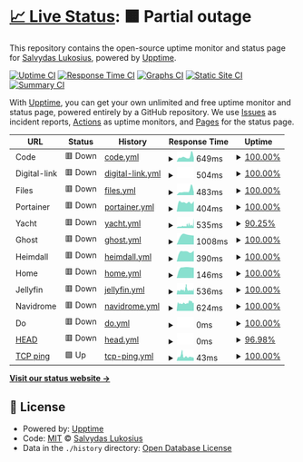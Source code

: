 # [📈 Live Status](https://up.w-ss.io): <!--live status--> **🟧 Partial outage**

This repository contains the open-source uptime monitor and status page for [Salvydas Lukosius](https://sall.w-ss.io), powered by [Upptime](https://github.com/upptime/upptime).

[![Uptime CI](https://github.com/ss-o/upptime/workflows/Uptime%20CI/badge.svg)](https://github.com/upptime/upptime/actions?query=workflow%3A%22Uptime+CI%22)
[![Response Time CI](https://github.com/ss-o/upptime/workflows/Response%20Time%20CI/badge.svg)](https://github.com/upptime/upptime/actions?query=workflow%3A%22Response+Time+CI%22)
[![Graphs CI](https://github.com/ss-o/upptime/workflows/Graphs%20CI/badge.svg)](https://github.com/upptime/upptime/actions?query=workflow%3A%22Graphs+CI%22)
[![Static Site CI](https://github.com/ss-o/upptime/workflows/Static%20Site%20CI/badge.svg)](https://github.com/upptime/upptime/actions?query=workflow%3A%22Static+Site+CI%22)
[![Summary CI](https://github.com/ss-o/upptime/workflows/Summary%20CI/badge.svg)](https://github.com/upptime/upptime/actions?query=workflow%3A%22Summary+CI%22)

With [Upptime](https://upptime.js.org), you can get your own unlimited and free uptime monitor and status page, powered entirely by a GitHub repository. We use [Issues](https://github.com/ss-o/upptime/issues) as incident reports, [Actions](https://github.com/ss-o/upptime/actions) as uptime monitors, and [Pages](https://up.w-ss.io) for the status page.

<!--start: status pages-->
<!-- This summary is generated by Upptime (https://github.com/upptime/upptime) -->
<!-- Do not edit this manually, your changes will be overwritten -->
<!-- prettier-ignore -->
| URL | Status | History | Response Time | Uptime |
| --- | ------ | ------- | ------------- | ------ |
| <img alt="" src="https://favicons.githubusercontent.com/null" height="13"> Code | 🟥 Down | [code.yml](https://github.com/ss-o/upptime/commits/HEAD/history/code.yml) | <details><summary><img alt="Response time graph" src="./graphs/code/response-time-week.png" height="20"> 649ms</summary><br><a href="https://up.w-ss.io/history/code"><img alt="Response time 649" src="https://img.shields.io/endpoint?url=https%3A%2F%2Fraw.githubusercontent.com%2Fss-o%2Fupptime%2FHEAD%2Fapi%2Fcode%2Fresponse-time.json"></a><br><a href="https://up.w-ss.io/history/code"><img alt="24-hour response time 0" src="https://img.shields.io/endpoint?url=https%3A%2F%2Fraw.githubusercontent.com%2Fss-o%2Fupptime%2FHEAD%2Fapi%2Fcode%2Fresponse-time-day.json"></a><br><a href="https://up.w-ss.io/history/code"><img alt="7-day response time 649" src="https://img.shields.io/endpoint?url=https%3A%2F%2Fraw.githubusercontent.com%2Fss-o%2Fupptime%2FHEAD%2Fapi%2Fcode%2Fresponse-time-week.json"></a><br><a href="https://up.w-ss.io/history/code"><img alt="30-day response time 649" src="https://img.shields.io/endpoint?url=https%3A%2F%2Fraw.githubusercontent.com%2Fss-o%2Fupptime%2FHEAD%2Fapi%2Fcode%2Fresponse-time-month.json"></a><br><a href="https://up.w-ss.io/history/code"><img alt="1-year response time 649" src="https://img.shields.io/endpoint?url=https%3A%2F%2Fraw.githubusercontent.com%2Fss-o%2Fupptime%2FHEAD%2Fapi%2Fcode%2Fresponse-time-year.json"></a></details> | <details><summary><a href="https://up.w-ss.io/history/code">100.00%</a></summary><a href="https://up.w-ss.io/history/code"><img alt="All-time uptime 100.00%" src="https://img.shields.io/endpoint?url=https%3A%2F%2Fraw.githubusercontent.com%2Fss-o%2Fupptime%2FHEAD%2Fapi%2Fcode%2Fuptime.json"></a><br><a href="https://up.w-ss.io/history/code"><img alt="24-hour uptime 100.00%" src="https://img.shields.io/endpoint?url=https%3A%2F%2Fraw.githubusercontent.com%2Fss-o%2Fupptime%2FHEAD%2Fapi%2Fcode%2Fuptime-day.json"></a><br><a href="https://up.w-ss.io/history/code"><img alt="7-day uptime 100.00%" src="https://img.shields.io/endpoint?url=https%3A%2F%2Fraw.githubusercontent.com%2Fss-o%2Fupptime%2FHEAD%2Fapi%2Fcode%2Fuptime-week.json"></a><br><a href="https://up.w-ss.io/history/code"><img alt="30-day uptime 100.00%" src="https://img.shields.io/endpoint?url=https%3A%2F%2Fraw.githubusercontent.com%2Fss-o%2Fupptime%2FHEAD%2Fapi%2Fcode%2Fuptime-month.json"></a><br><a href="https://up.w-ss.io/history/code"><img alt="1-year uptime 100.00%" src="https://img.shields.io/endpoint?url=https%3A%2F%2Fraw.githubusercontent.com%2Fss-o%2Fupptime%2FHEAD%2Fapi%2Fcode%2Fuptime-year.json"></a></details>
| <img alt="" src="https://favicons.githubusercontent.com/null" height="13"> Digital-link | 🟥 Down | [digital-link.yml](https://github.com/ss-o/upptime/commits/HEAD/history/digital-link.yml) | <details><summary><img alt="Response time graph" src="./graphs/digital-link/response-time-week.png" height="20"> 504ms</summary><br><a href="https://up.w-ss.io/history/digital-link"><img alt="Response time 504" src="https://img.shields.io/endpoint?url=https%3A%2F%2Fraw.githubusercontent.com%2Fss-o%2Fupptime%2FHEAD%2Fapi%2Fdigital-link%2Fresponse-time.json"></a><br><a href="https://up.w-ss.io/history/digital-link"><img alt="24-hour response time 504" src="https://img.shields.io/endpoint?url=https%3A%2F%2Fraw.githubusercontent.com%2Fss-o%2Fupptime%2FHEAD%2Fapi%2Fdigital-link%2Fresponse-time-day.json"></a><br><a href="https://up.w-ss.io/history/digital-link"><img alt="7-day response time 504" src="https://img.shields.io/endpoint?url=https%3A%2F%2Fraw.githubusercontent.com%2Fss-o%2Fupptime%2FHEAD%2Fapi%2Fdigital-link%2Fresponse-time-week.json"></a><br><a href="https://up.w-ss.io/history/digital-link"><img alt="30-day response time 504" src="https://img.shields.io/endpoint?url=https%3A%2F%2Fraw.githubusercontent.com%2Fss-o%2Fupptime%2FHEAD%2Fapi%2Fdigital-link%2Fresponse-time-month.json"></a><br><a href="https://up.w-ss.io/history/digital-link"><img alt="1-year response time 504" src="https://img.shields.io/endpoint?url=https%3A%2F%2Fraw.githubusercontent.com%2Fss-o%2Fupptime%2FHEAD%2Fapi%2Fdigital-link%2Fresponse-time-year.json"></a></details> | <details><summary><a href="https://up.w-ss.io/history/digital-link">100.00%</a></summary><a href="https://up.w-ss.io/history/digital-link"><img alt="All-time uptime 100.00%" src="https://img.shields.io/endpoint?url=https%3A%2F%2Fraw.githubusercontent.com%2Fss-o%2Fupptime%2FHEAD%2Fapi%2Fdigital-link%2Fuptime.json"></a><br><a href="https://up.w-ss.io/history/digital-link"><img alt="24-hour uptime 100.00%" src="https://img.shields.io/endpoint?url=https%3A%2F%2Fraw.githubusercontent.com%2Fss-o%2Fupptime%2FHEAD%2Fapi%2Fdigital-link%2Fuptime-day.json"></a><br><a href="https://up.w-ss.io/history/digital-link"><img alt="7-day uptime 100.00%" src="https://img.shields.io/endpoint?url=https%3A%2F%2Fraw.githubusercontent.com%2Fss-o%2Fupptime%2FHEAD%2Fapi%2Fdigital-link%2Fuptime-week.json"></a><br><a href="https://up.w-ss.io/history/digital-link"><img alt="30-day uptime 100.00%" src="https://img.shields.io/endpoint?url=https%3A%2F%2Fraw.githubusercontent.com%2Fss-o%2Fupptime%2FHEAD%2Fapi%2Fdigital-link%2Fuptime-month.json"></a><br><a href="https://up.w-ss.io/history/digital-link"><img alt="1-year uptime 100.00%" src="https://img.shields.io/endpoint?url=https%3A%2F%2Fraw.githubusercontent.com%2Fss-o%2Fupptime%2FHEAD%2Fapi%2Fdigital-link%2Fuptime-year.json"></a></details>
| <img alt="" src="https://favicons.githubusercontent.com/null" height="13"> Files | 🟥 Down | [files.yml](https://github.com/ss-o/upptime/commits/HEAD/history/files.yml) | <details><summary><img alt="Response time graph" src="./graphs/files/response-time-week.png" height="20"> 483ms</summary><br><a href="https://up.w-ss.io/history/files"><img alt="Response time 483" src="https://img.shields.io/endpoint?url=https%3A%2F%2Fraw.githubusercontent.com%2Fss-o%2Fupptime%2FHEAD%2Fapi%2Ffiles%2Fresponse-time.json"></a><br><a href="https://up.w-ss.io/history/files"><img alt="24-hour response time 0" src="https://img.shields.io/endpoint?url=https%3A%2F%2Fraw.githubusercontent.com%2Fss-o%2Fupptime%2FHEAD%2Fapi%2Ffiles%2Fresponse-time-day.json"></a><br><a href="https://up.w-ss.io/history/files"><img alt="7-day response time 483" src="https://img.shields.io/endpoint?url=https%3A%2F%2Fraw.githubusercontent.com%2Fss-o%2Fupptime%2FHEAD%2Fapi%2Ffiles%2Fresponse-time-week.json"></a><br><a href="https://up.w-ss.io/history/files"><img alt="30-day response time 483" src="https://img.shields.io/endpoint?url=https%3A%2F%2Fraw.githubusercontent.com%2Fss-o%2Fupptime%2FHEAD%2Fapi%2Ffiles%2Fresponse-time-month.json"></a><br><a href="https://up.w-ss.io/history/files"><img alt="1-year response time 483" src="https://img.shields.io/endpoint?url=https%3A%2F%2Fraw.githubusercontent.com%2Fss-o%2Fupptime%2FHEAD%2Fapi%2Ffiles%2Fresponse-time-year.json"></a></details> | <details><summary><a href="https://up.w-ss.io/history/files">100.00%</a></summary><a href="https://up.w-ss.io/history/files"><img alt="All-time uptime 100.00%" src="https://img.shields.io/endpoint?url=https%3A%2F%2Fraw.githubusercontent.com%2Fss-o%2Fupptime%2FHEAD%2Fapi%2Ffiles%2Fuptime.json"></a><br><a href="https://up.w-ss.io/history/files"><img alt="24-hour uptime 100.00%" src="https://img.shields.io/endpoint?url=https%3A%2F%2Fraw.githubusercontent.com%2Fss-o%2Fupptime%2FHEAD%2Fapi%2Ffiles%2Fuptime-day.json"></a><br><a href="https://up.w-ss.io/history/files"><img alt="7-day uptime 100.00%" src="https://img.shields.io/endpoint?url=https%3A%2F%2Fraw.githubusercontent.com%2Fss-o%2Fupptime%2FHEAD%2Fapi%2Ffiles%2Fuptime-week.json"></a><br><a href="https://up.w-ss.io/history/files"><img alt="30-day uptime 100.00%" src="https://img.shields.io/endpoint?url=https%3A%2F%2Fraw.githubusercontent.com%2Fss-o%2Fupptime%2FHEAD%2Fapi%2Ffiles%2Fuptime-month.json"></a><br><a href="https://up.w-ss.io/history/files"><img alt="1-year uptime 100.00%" src="https://img.shields.io/endpoint?url=https%3A%2F%2Fraw.githubusercontent.com%2Fss-o%2Fupptime%2FHEAD%2Fapi%2Ffiles%2Fuptime-year.json"></a></details>
| <img alt="" src="https://favicons.githubusercontent.com/null" height="13"> Portainer | 🟥 Down | [portainer.yml](https://github.com/ss-o/upptime/commits/HEAD/history/portainer.yml) | <details><summary><img alt="Response time graph" src="./graphs/portainer/response-time-week.png" height="20"> 404ms</summary><br><a href="https://up.w-ss.io/history/portainer"><img alt="Response time 404" src="https://img.shields.io/endpoint?url=https%3A%2F%2Fraw.githubusercontent.com%2Fss-o%2Fupptime%2FHEAD%2Fapi%2Fportainer%2Fresponse-time.json"></a><br><a href="https://up.w-ss.io/history/portainer"><img alt="24-hour response time 0" src="https://img.shields.io/endpoint?url=https%3A%2F%2Fraw.githubusercontent.com%2Fss-o%2Fupptime%2FHEAD%2Fapi%2Fportainer%2Fresponse-time-day.json"></a><br><a href="https://up.w-ss.io/history/portainer"><img alt="7-day response time 404" src="https://img.shields.io/endpoint?url=https%3A%2F%2Fraw.githubusercontent.com%2Fss-o%2Fupptime%2FHEAD%2Fapi%2Fportainer%2Fresponse-time-week.json"></a><br><a href="https://up.w-ss.io/history/portainer"><img alt="30-day response time 404" src="https://img.shields.io/endpoint?url=https%3A%2F%2Fraw.githubusercontent.com%2Fss-o%2Fupptime%2FHEAD%2Fapi%2Fportainer%2Fresponse-time-month.json"></a><br><a href="https://up.w-ss.io/history/portainer"><img alt="1-year response time 404" src="https://img.shields.io/endpoint?url=https%3A%2F%2Fraw.githubusercontent.com%2Fss-o%2Fupptime%2FHEAD%2Fapi%2Fportainer%2Fresponse-time-year.json"></a></details> | <details><summary><a href="https://up.w-ss.io/history/portainer">100.00%</a></summary><a href="https://up.w-ss.io/history/portainer"><img alt="All-time uptime 100.00%" src="https://img.shields.io/endpoint?url=https%3A%2F%2Fraw.githubusercontent.com%2Fss-o%2Fupptime%2FHEAD%2Fapi%2Fportainer%2Fuptime.json"></a><br><a href="https://up.w-ss.io/history/portainer"><img alt="24-hour uptime 100.00%" src="https://img.shields.io/endpoint?url=https%3A%2F%2Fraw.githubusercontent.com%2Fss-o%2Fupptime%2FHEAD%2Fapi%2Fportainer%2Fuptime-day.json"></a><br><a href="https://up.w-ss.io/history/portainer"><img alt="7-day uptime 100.00%" src="https://img.shields.io/endpoint?url=https%3A%2F%2Fraw.githubusercontent.com%2Fss-o%2Fupptime%2FHEAD%2Fapi%2Fportainer%2Fuptime-week.json"></a><br><a href="https://up.w-ss.io/history/portainer"><img alt="30-day uptime 100.00%" src="https://img.shields.io/endpoint?url=https%3A%2F%2Fraw.githubusercontent.com%2Fss-o%2Fupptime%2FHEAD%2Fapi%2Fportainer%2Fuptime-month.json"></a><br><a href="https://up.w-ss.io/history/portainer"><img alt="1-year uptime 100.00%" src="https://img.shields.io/endpoint?url=https%3A%2F%2Fraw.githubusercontent.com%2Fss-o%2Fupptime%2FHEAD%2Fapi%2Fportainer%2Fuptime-year.json"></a></details>
| <img alt="" src="https://favicons.githubusercontent.com/null" height="13"> Yacht | 🟥 Down | [yacht.yml](https://github.com/ss-o/upptime/commits/HEAD/history/yacht.yml) | <details><summary><img alt="Response time graph" src="./graphs/yacht/response-time-week.png" height="20"> 535ms</summary><br><a href="https://up.w-ss.io/history/yacht"><img alt="Response time 535" src="https://img.shields.io/endpoint?url=https%3A%2F%2Fraw.githubusercontent.com%2Fss-o%2Fupptime%2FHEAD%2Fapi%2Fyacht%2Fresponse-time.json"></a><br><a href="https://up.w-ss.io/history/yacht"><img alt="24-hour response time 0" src="https://img.shields.io/endpoint?url=https%3A%2F%2Fraw.githubusercontent.com%2Fss-o%2Fupptime%2FHEAD%2Fapi%2Fyacht%2Fresponse-time-day.json"></a><br><a href="https://up.w-ss.io/history/yacht"><img alt="7-day response time 535" src="https://img.shields.io/endpoint?url=https%3A%2F%2Fraw.githubusercontent.com%2Fss-o%2Fupptime%2FHEAD%2Fapi%2Fyacht%2Fresponse-time-week.json"></a><br><a href="https://up.w-ss.io/history/yacht"><img alt="30-day response time 535" src="https://img.shields.io/endpoint?url=https%3A%2F%2Fraw.githubusercontent.com%2Fss-o%2Fupptime%2FHEAD%2Fapi%2Fyacht%2Fresponse-time-month.json"></a><br><a href="https://up.w-ss.io/history/yacht"><img alt="1-year response time 535" src="https://img.shields.io/endpoint?url=https%3A%2F%2Fraw.githubusercontent.com%2Fss-o%2Fupptime%2FHEAD%2Fapi%2Fyacht%2Fresponse-time-year.json"></a></details> | <details><summary><a href="https://up.w-ss.io/history/yacht">90.25%</a></summary><a href="https://up.w-ss.io/history/yacht"><img alt="All-time uptime 90.25%" src="https://img.shields.io/endpoint?url=https%3A%2F%2Fraw.githubusercontent.com%2Fss-o%2Fupptime%2FHEAD%2Fapi%2Fyacht%2Fuptime.json"></a><br><a href="https://up.w-ss.io/history/yacht"><img alt="24-hour uptime 100.00%" src="https://img.shields.io/endpoint?url=https%3A%2F%2Fraw.githubusercontent.com%2Fss-o%2Fupptime%2FHEAD%2Fapi%2Fyacht%2Fuptime-day.json"></a><br><a href="https://up.w-ss.io/history/yacht"><img alt="7-day uptime 90.25%" src="https://img.shields.io/endpoint?url=https%3A%2F%2Fraw.githubusercontent.com%2Fss-o%2Fupptime%2FHEAD%2Fapi%2Fyacht%2Fuptime-week.json"></a><br><a href="https://up.w-ss.io/history/yacht"><img alt="30-day uptime 90.25%" src="https://img.shields.io/endpoint?url=https%3A%2F%2Fraw.githubusercontent.com%2Fss-o%2Fupptime%2FHEAD%2Fapi%2Fyacht%2Fuptime-month.json"></a><br><a href="https://up.w-ss.io/history/yacht"><img alt="1-year uptime 90.25%" src="https://img.shields.io/endpoint?url=https%3A%2F%2Fraw.githubusercontent.com%2Fss-o%2Fupptime%2FHEAD%2Fapi%2Fyacht%2Fuptime-year.json"></a></details>
| <img alt="" src="https://favicons.githubusercontent.com/null" height="13"> Ghost | 🟥 Down | [ghost.yml](https://github.com/ss-o/upptime/commits/HEAD/history/ghost.yml) | <details><summary><img alt="Response time graph" src="./graphs/ghost/response-time-week.png" height="20"> 1008ms</summary><br><a href="https://up.w-ss.io/history/ghost"><img alt="Response time 1008" src="https://img.shields.io/endpoint?url=https%3A%2F%2Fraw.githubusercontent.com%2Fss-o%2Fupptime%2FHEAD%2Fapi%2Fghost%2Fresponse-time.json"></a><br><a href="https://up.w-ss.io/history/ghost"><img alt="24-hour response time 0" src="https://img.shields.io/endpoint?url=https%3A%2F%2Fraw.githubusercontent.com%2Fss-o%2Fupptime%2FHEAD%2Fapi%2Fghost%2Fresponse-time-day.json"></a><br><a href="https://up.w-ss.io/history/ghost"><img alt="7-day response time 1008" src="https://img.shields.io/endpoint?url=https%3A%2F%2Fraw.githubusercontent.com%2Fss-o%2Fupptime%2FHEAD%2Fapi%2Fghost%2Fresponse-time-week.json"></a><br><a href="https://up.w-ss.io/history/ghost"><img alt="30-day response time 1008" src="https://img.shields.io/endpoint?url=https%3A%2F%2Fraw.githubusercontent.com%2Fss-o%2Fupptime%2FHEAD%2Fapi%2Fghost%2Fresponse-time-month.json"></a><br><a href="https://up.w-ss.io/history/ghost"><img alt="1-year response time 1008" src="https://img.shields.io/endpoint?url=https%3A%2F%2Fraw.githubusercontent.com%2Fss-o%2Fupptime%2FHEAD%2Fapi%2Fghost%2Fresponse-time-year.json"></a></details> | <details><summary><a href="https://up.w-ss.io/history/ghost">100.00%</a></summary><a href="https://up.w-ss.io/history/ghost"><img alt="All-time uptime 100.00%" src="https://img.shields.io/endpoint?url=https%3A%2F%2Fraw.githubusercontent.com%2Fss-o%2Fupptime%2FHEAD%2Fapi%2Fghost%2Fuptime.json"></a><br><a href="https://up.w-ss.io/history/ghost"><img alt="24-hour uptime 100.00%" src="https://img.shields.io/endpoint?url=https%3A%2F%2Fraw.githubusercontent.com%2Fss-o%2Fupptime%2FHEAD%2Fapi%2Fghost%2Fuptime-day.json"></a><br><a href="https://up.w-ss.io/history/ghost"><img alt="7-day uptime 100.00%" src="https://img.shields.io/endpoint?url=https%3A%2F%2Fraw.githubusercontent.com%2Fss-o%2Fupptime%2FHEAD%2Fapi%2Fghost%2Fuptime-week.json"></a><br><a href="https://up.w-ss.io/history/ghost"><img alt="30-day uptime 100.00%" src="https://img.shields.io/endpoint?url=https%3A%2F%2Fraw.githubusercontent.com%2Fss-o%2Fupptime%2FHEAD%2Fapi%2Fghost%2Fuptime-month.json"></a><br><a href="https://up.w-ss.io/history/ghost"><img alt="1-year uptime 100.00%" src="https://img.shields.io/endpoint?url=https%3A%2F%2Fraw.githubusercontent.com%2Fss-o%2Fupptime%2FHEAD%2Fapi%2Fghost%2Fuptime-year.json"></a></details>
| <img alt="" src="https://favicons.githubusercontent.com/null" height="13"> Heimdall | 🟥 Down | [heimdall.yml](https://github.com/ss-o/upptime/commits/HEAD/history/heimdall.yml) | <details><summary><img alt="Response time graph" src="./graphs/heimdall/response-time-week.png" height="20"> 390ms</summary><br><a href="https://up.w-ss.io/history/heimdall"><img alt="Response time 390" src="https://img.shields.io/endpoint?url=https%3A%2F%2Fraw.githubusercontent.com%2Fss-o%2Fupptime%2FHEAD%2Fapi%2Fheimdall%2Fresponse-time.json"></a><br><a href="https://up.w-ss.io/history/heimdall"><img alt="24-hour response time 0" src="https://img.shields.io/endpoint?url=https%3A%2F%2Fraw.githubusercontent.com%2Fss-o%2Fupptime%2FHEAD%2Fapi%2Fheimdall%2Fresponse-time-day.json"></a><br><a href="https://up.w-ss.io/history/heimdall"><img alt="7-day response time 390" src="https://img.shields.io/endpoint?url=https%3A%2F%2Fraw.githubusercontent.com%2Fss-o%2Fupptime%2FHEAD%2Fapi%2Fheimdall%2Fresponse-time-week.json"></a><br><a href="https://up.w-ss.io/history/heimdall"><img alt="30-day response time 390" src="https://img.shields.io/endpoint?url=https%3A%2F%2Fraw.githubusercontent.com%2Fss-o%2Fupptime%2FHEAD%2Fapi%2Fheimdall%2Fresponse-time-month.json"></a><br><a href="https://up.w-ss.io/history/heimdall"><img alt="1-year response time 390" src="https://img.shields.io/endpoint?url=https%3A%2F%2Fraw.githubusercontent.com%2Fss-o%2Fupptime%2FHEAD%2Fapi%2Fheimdall%2Fresponse-time-year.json"></a></details> | <details><summary><a href="https://up.w-ss.io/history/heimdall">100.00%</a></summary><a href="https://up.w-ss.io/history/heimdall"><img alt="All-time uptime 100.00%" src="https://img.shields.io/endpoint?url=https%3A%2F%2Fraw.githubusercontent.com%2Fss-o%2Fupptime%2FHEAD%2Fapi%2Fheimdall%2Fuptime.json"></a><br><a href="https://up.w-ss.io/history/heimdall"><img alt="24-hour uptime 100.00%" src="https://img.shields.io/endpoint?url=https%3A%2F%2Fraw.githubusercontent.com%2Fss-o%2Fupptime%2FHEAD%2Fapi%2Fheimdall%2Fuptime-day.json"></a><br><a href="https://up.w-ss.io/history/heimdall"><img alt="7-day uptime 100.00%" src="https://img.shields.io/endpoint?url=https%3A%2F%2Fraw.githubusercontent.com%2Fss-o%2Fupptime%2FHEAD%2Fapi%2Fheimdall%2Fuptime-week.json"></a><br><a href="https://up.w-ss.io/history/heimdall"><img alt="30-day uptime 100.00%" src="https://img.shields.io/endpoint?url=https%3A%2F%2Fraw.githubusercontent.com%2Fss-o%2Fupptime%2FHEAD%2Fapi%2Fheimdall%2Fuptime-month.json"></a><br><a href="https://up.w-ss.io/history/heimdall"><img alt="1-year uptime 100.00%" src="https://img.shields.io/endpoint?url=https%3A%2F%2Fraw.githubusercontent.com%2Fss-o%2Fupptime%2FHEAD%2Fapi%2Fheimdall%2Fuptime-year.json"></a></details>
| <img alt="" src="https://favicons.githubusercontent.com/null" height="13"> Home | 🟥 Down | [home.yml](https://github.com/ss-o/upptime/commits/HEAD/history/home.yml) | <details><summary><img alt="Response time graph" src="./graphs/home/response-time-week.png" height="20"> 146ms</summary><br><a href="https://up.w-ss.io/history/home"><img alt="Response time 146" src="https://img.shields.io/endpoint?url=https%3A%2F%2Fraw.githubusercontent.com%2Fss-o%2Fupptime%2FHEAD%2Fapi%2Fhome%2Fresponse-time.json"></a><br><a href="https://up.w-ss.io/history/home"><img alt="24-hour response time 0" src="https://img.shields.io/endpoint?url=https%3A%2F%2Fraw.githubusercontent.com%2Fss-o%2Fupptime%2FHEAD%2Fapi%2Fhome%2Fresponse-time-day.json"></a><br><a href="https://up.w-ss.io/history/home"><img alt="7-day response time 146" src="https://img.shields.io/endpoint?url=https%3A%2F%2Fraw.githubusercontent.com%2Fss-o%2Fupptime%2FHEAD%2Fapi%2Fhome%2Fresponse-time-week.json"></a><br><a href="https://up.w-ss.io/history/home"><img alt="30-day response time 146" src="https://img.shields.io/endpoint?url=https%3A%2F%2Fraw.githubusercontent.com%2Fss-o%2Fupptime%2FHEAD%2Fapi%2Fhome%2Fresponse-time-month.json"></a><br><a href="https://up.w-ss.io/history/home"><img alt="1-year response time 146" src="https://img.shields.io/endpoint?url=https%3A%2F%2Fraw.githubusercontent.com%2Fss-o%2Fupptime%2FHEAD%2Fapi%2Fhome%2Fresponse-time-year.json"></a></details> | <details><summary><a href="https://up.w-ss.io/history/home">100.00%</a></summary><a href="https://up.w-ss.io/history/home"><img alt="All-time uptime 100.00%" src="https://img.shields.io/endpoint?url=https%3A%2F%2Fraw.githubusercontent.com%2Fss-o%2Fupptime%2FHEAD%2Fapi%2Fhome%2Fuptime.json"></a><br><a href="https://up.w-ss.io/history/home"><img alt="24-hour uptime 100.00%" src="https://img.shields.io/endpoint?url=https%3A%2F%2Fraw.githubusercontent.com%2Fss-o%2Fupptime%2FHEAD%2Fapi%2Fhome%2Fuptime-day.json"></a><br><a href="https://up.w-ss.io/history/home"><img alt="7-day uptime 100.00%" src="https://img.shields.io/endpoint?url=https%3A%2F%2Fraw.githubusercontent.com%2Fss-o%2Fupptime%2FHEAD%2Fapi%2Fhome%2Fuptime-week.json"></a><br><a href="https://up.w-ss.io/history/home"><img alt="30-day uptime 100.00%" src="https://img.shields.io/endpoint?url=https%3A%2F%2Fraw.githubusercontent.com%2Fss-o%2Fupptime%2FHEAD%2Fapi%2Fhome%2Fuptime-month.json"></a><br><a href="https://up.w-ss.io/history/home"><img alt="1-year uptime 100.00%" src="https://img.shields.io/endpoint?url=https%3A%2F%2Fraw.githubusercontent.com%2Fss-o%2Fupptime%2FHEAD%2Fapi%2Fhome%2Fuptime-year.json"></a></details>
| <img alt="" src="https://favicons.githubusercontent.com/null" height="13"> Jellyfin | 🟥 Down | [jellyfin.yml](https://github.com/ss-o/upptime/commits/HEAD/history/jellyfin.yml) | <details><summary><img alt="Response time graph" src="./graphs/jellyfin/response-time-week.png" height="20"> 536ms</summary><br><a href="https://up.w-ss.io/history/jellyfin"><img alt="Response time 536" src="https://img.shields.io/endpoint?url=https%3A%2F%2Fraw.githubusercontent.com%2Fss-o%2Fupptime%2FHEAD%2Fapi%2Fjellyfin%2Fresponse-time.json"></a><br><a href="https://up.w-ss.io/history/jellyfin"><img alt="24-hour response time 0" src="https://img.shields.io/endpoint?url=https%3A%2F%2Fraw.githubusercontent.com%2Fss-o%2Fupptime%2FHEAD%2Fapi%2Fjellyfin%2Fresponse-time-day.json"></a><br><a href="https://up.w-ss.io/history/jellyfin"><img alt="7-day response time 536" src="https://img.shields.io/endpoint?url=https%3A%2F%2Fraw.githubusercontent.com%2Fss-o%2Fupptime%2FHEAD%2Fapi%2Fjellyfin%2Fresponse-time-week.json"></a><br><a href="https://up.w-ss.io/history/jellyfin"><img alt="30-day response time 536" src="https://img.shields.io/endpoint?url=https%3A%2F%2Fraw.githubusercontent.com%2Fss-o%2Fupptime%2FHEAD%2Fapi%2Fjellyfin%2Fresponse-time-month.json"></a><br><a href="https://up.w-ss.io/history/jellyfin"><img alt="1-year response time 536" src="https://img.shields.io/endpoint?url=https%3A%2F%2Fraw.githubusercontent.com%2Fss-o%2Fupptime%2FHEAD%2Fapi%2Fjellyfin%2Fresponse-time-year.json"></a></details> | <details><summary><a href="https://up.w-ss.io/history/jellyfin">100.00%</a></summary><a href="https://up.w-ss.io/history/jellyfin"><img alt="All-time uptime 100.00%" src="https://img.shields.io/endpoint?url=https%3A%2F%2Fraw.githubusercontent.com%2Fss-o%2Fupptime%2FHEAD%2Fapi%2Fjellyfin%2Fuptime.json"></a><br><a href="https://up.w-ss.io/history/jellyfin"><img alt="24-hour uptime 100.00%" src="https://img.shields.io/endpoint?url=https%3A%2F%2Fraw.githubusercontent.com%2Fss-o%2Fupptime%2FHEAD%2Fapi%2Fjellyfin%2Fuptime-day.json"></a><br><a href="https://up.w-ss.io/history/jellyfin"><img alt="7-day uptime 100.00%" src="https://img.shields.io/endpoint?url=https%3A%2F%2Fraw.githubusercontent.com%2Fss-o%2Fupptime%2FHEAD%2Fapi%2Fjellyfin%2Fuptime-week.json"></a><br><a href="https://up.w-ss.io/history/jellyfin"><img alt="30-day uptime 100.00%" src="https://img.shields.io/endpoint?url=https%3A%2F%2Fraw.githubusercontent.com%2Fss-o%2Fupptime%2FHEAD%2Fapi%2Fjellyfin%2Fuptime-month.json"></a><br><a href="https://up.w-ss.io/history/jellyfin"><img alt="1-year uptime 100.00%" src="https://img.shields.io/endpoint?url=https%3A%2F%2Fraw.githubusercontent.com%2Fss-o%2Fupptime%2FHEAD%2Fapi%2Fjellyfin%2Fuptime-year.json"></a></details>
| <img alt="" src="https://favicons.githubusercontent.com/null" height="13"> Navidrome | 🟥 Down | [navidrome.yml](https://github.com/ss-o/upptime/commits/HEAD/history/navidrome.yml) | <details><summary><img alt="Response time graph" src="./graphs/navidrome/response-time-week.png" height="20"> 624ms</summary><br><a href="https://up.w-ss.io/history/navidrome"><img alt="Response time 624" src="https://img.shields.io/endpoint?url=https%3A%2F%2Fraw.githubusercontent.com%2Fss-o%2Fupptime%2FHEAD%2Fapi%2Fnavidrome%2Fresponse-time.json"></a><br><a href="https://up.w-ss.io/history/navidrome"><img alt="24-hour response time 0" src="https://img.shields.io/endpoint?url=https%3A%2F%2Fraw.githubusercontent.com%2Fss-o%2Fupptime%2FHEAD%2Fapi%2Fnavidrome%2Fresponse-time-day.json"></a><br><a href="https://up.w-ss.io/history/navidrome"><img alt="7-day response time 624" src="https://img.shields.io/endpoint?url=https%3A%2F%2Fraw.githubusercontent.com%2Fss-o%2Fupptime%2FHEAD%2Fapi%2Fnavidrome%2Fresponse-time-week.json"></a><br><a href="https://up.w-ss.io/history/navidrome"><img alt="30-day response time 624" src="https://img.shields.io/endpoint?url=https%3A%2F%2Fraw.githubusercontent.com%2Fss-o%2Fupptime%2FHEAD%2Fapi%2Fnavidrome%2Fresponse-time-month.json"></a><br><a href="https://up.w-ss.io/history/navidrome"><img alt="1-year response time 624" src="https://img.shields.io/endpoint?url=https%3A%2F%2Fraw.githubusercontent.com%2Fss-o%2Fupptime%2FHEAD%2Fapi%2Fnavidrome%2Fresponse-time-year.json"></a></details> | <details><summary><a href="https://up.w-ss.io/history/navidrome">100.00%</a></summary><a href="https://up.w-ss.io/history/navidrome"><img alt="All-time uptime 100.00%" src="https://img.shields.io/endpoint?url=https%3A%2F%2Fraw.githubusercontent.com%2Fss-o%2Fupptime%2FHEAD%2Fapi%2Fnavidrome%2Fuptime.json"></a><br><a href="https://up.w-ss.io/history/navidrome"><img alt="24-hour uptime 100.00%" src="https://img.shields.io/endpoint?url=https%3A%2F%2Fraw.githubusercontent.com%2Fss-o%2Fupptime%2FHEAD%2Fapi%2Fnavidrome%2Fuptime-day.json"></a><br><a href="https://up.w-ss.io/history/navidrome"><img alt="7-day uptime 100.00%" src="https://img.shields.io/endpoint?url=https%3A%2F%2Fraw.githubusercontent.com%2Fss-o%2Fupptime%2FHEAD%2Fapi%2Fnavidrome%2Fuptime-week.json"></a><br><a href="https://up.w-ss.io/history/navidrome"><img alt="30-day uptime 100.00%" src="https://img.shields.io/endpoint?url=https%3A%2F%2Fraw.githubusercontent.com%2Fss-o%2Fupptime%2FHEAD%2Fapi%2Fnavidrome%2Fuptime-month.json"></a><br><a href="https://up.w-ss.io/history/navidrome"><img alt="1-year uptime 100.00%" src="https://img.shields.io/endpoint?url=https%3A%2F%2Fraw.githubusercontent.com%2Fss-o%2Fupptime%2FHEAD%2Fapi%2Fnavidrome%2Fuptime-year.json"></a></details>
| <img alt="" src="https://favicons.githubusercontent.com/null" height="13"> Do | 🟥 Down | [do.yml](https://github.com/ss-o/upptime/commits/HEAD/history/do.yml) | <details><summary><img alt="Response time graph" src="./graphs/do/response-time-week.png" height="20"> 0ms</summary><br><a href="https://up.w-ss.io/history/do"><img alt="Response time 0" src="https://img.shields.io/endpoint?url=https%3A%2F%2Fraw.githubusercontent.com%2Fss-o%2Fupptime%2FHEAD%2Fapi%2Fdo%2Fresponse-time.json"></a><br><a href="https://up.w-ss.io/history/do"><img alt="24-hour response time 0" src="https://img.shields.io/endpoint?url=https%3A%2F%2Fraw.githubusercontent.com%2Fss-o%2Fupptime%2FHEAD%2Fapi%2Fdo%2Fresponse-time-day.json"></a><br><a href="https://up.w-ss.io/history/do"><img alt="7-day response time 0" src="https://img.shields.io/endpoint?url=https%3A%2F%2Fraw.githubusercontent.com%2Fss-o%2Fupptime%2FHEAD%2Fapi%2Fdo%2Fresponse-time-week.json"></a><br><a href="https://up.w-ss.io/history/do"><img alt="30-day response time 0" src="https://img.shields.io/endpoint?url=https%3A%2F%2Fraw.githubusercontent.com%2Fss-o%2Fupptime%2FHEAD%2Fapi%2Fdo%2Fresponse-time-month.json"></a><br><a href="https://up.w-ss.io/history/do"><img alt="1-year response time 0" src="https://img.shields.io/endpoint?url=https%3A%2F%2Fraw.githubusercontent.com%2Fss-o%2Fupptime%2FHEAD%2Fapi%2Fdo%2Fresponse-time-year.json"></a></details> | <details><summary><a href="https://up.w-ss.io/history/do">100.00%</a></summary><a href="https://up.w-ss.io/history/do"><img alt="All-time uptime 100.00%" src="https://img.shields.io/endpoint?url=https%3A%2F%2Fraw.githubusercontent.com%2Fss-o%2Fupptime%2FHEAD%2Fapi%2Fdo%2Fuptime.json"></a><br><a href="https://up.w-ss.io/history/do"><img alt="24-hour uptime 100.00%" src="https://img.shields.io/endpoint?url=https%3A%2F%2Fraw.githubusercontent.com%2Fss-o%2Fupptime%2FHEAD%2Fapi%2Fdo%2Fuptime-day.json"></a><br><a href="https://up.w-ss.io/history/do"><img alt="7-day uptime 100.00%" src="https://img.shields.io/endpoint?url=https%3A%2F%2Fraw.githubusercontent.com%2Fss-o%2Fupptime%2FHEAD%2Fapi%2Fdo%2Fuptime-week.json"></a><br><a href="https://up.w-ss.io/history/do"><img alt="30-day uptime 100.00%" src="https://img.shields.io/endpoint?url=https%3A%2F%2Fraw.githubusercontent.com%2Fss-o%2Fupptime%2FHEAD%2Fapi%2Fdo%2Fuptime-month.json"></a><br><a href="https://up.w-ss.io/history/do"><img alt="1-year uptime 100.00%" src="https://img.shields.io/endpoint?url=https%3A%2F%2Fraw.githubusercontent.com%2Fss-o%2Fupptime%2FHEAD%2Fapi%2Fdo%2Fuptime-year.json"></a></details>
| <img alt="" src="https://favicons.githubusercontent.com/get-digital.link" height="13"> [HEAD](https://get-digital.link) | 🟥 Down | [head.yml](https://github.com/ss-o/upptime/commits/HEAD/history/head.yml) | <details><summary><img alt="Response time graph" src="./graphs/head/response-time-week.png" height="20"> 0ms</summary><br><a href="https://up.w-ss.io/history/head"><img alt="Response time 0" src="https://img.shields.io/endpoint?url=https%3A%2F%2Fraw.githubusercontent.com%2Fss-o%2Fupptime%2FHEAD%2Fapi%2Fhead%2Fresponse-time.json"></a><br><a href="https://up.w-ss.io/history/head"><img alt="24-hour response time 0" src="https://img.shields.io/endpoint?url=https%3A%2F%2Fraw.githubusercontent.com%2Fss-o%2Fupptime%2FHEAD%2Fapi%2Fhead%2Fresponse-time-day.json"></a><br><a href="https://up.w-ss.io/history/head"><img alt="7-day response time 0" src="https://img.shields.io/endpoint?url=https%3A%2F%2Fraw.githubusercontent.com%2Fss-o%2Fupptime%2FHEAD%2Fapi%2Fhead%2Fresponse-time-week.json"></a><br><a href="https://up.w-ss.io/history/head"><img alt="30-day response time 0" src="https://img.shields.io/endpoint?url=https%3A%2F%2Fraw.githubusercontent.com%2Fss-o%2Fupptime%2FHEAD%2Fapi%2Fhead%2Fresponse-time-month.json"></a><br><a href="https://up.w-ss.io/history/head"><img alt="1-year response time 0" src="https://img.shields.io/endpoint?url=https%3A%2F%2Fraw.githubusercontent.com%2Fss-o%2Fupptime%2FHEAD%2Fapi%2Fhead%2Fresponse-time-year.json"></a></details> | <details><summary><a href="https://up.w-ss.io/history/head">96.98%</a></summary><a href="https://up.w-ss.io/history/head"><img alt="All-time uptime 96.98%" src="https://img.shields.io/endpoint?url=https%3A%2F%2Fraw.githubusercontent.com%2Fss-o%2Fupptime%2FHEAD%2Fapi%2Fhead%2Fuptime.json"></a><br><a href="https://up.w-ss.io/history/head"><img alt="24-hour uptime 100.00%" src="https://img.shields.io/endpoint?url=https%3A%2F%2Fraw.githubusercontent.com%2Fss-o%2Fupptime%2FHEAD%2Fapi%2Fhead%2Fuptime-day.json"></a><br><a href="https://up.w-ss.io/history/head"><img alt="7-day uptime 96.98%" src="https://img.shields.io/endpoint?url=https%3A%2F%2Fraw.githubusercontent.com%2Fss-o%2Fupptime%2FHEAD%2Fapi%2Fhead%2Fuptime-week.json"></a><br><a href="https://up.w-ss.io/history/head"><img alt="30-day uptime 96.98%" src="https://img.shields.io/endpoint?url=https%3A%2F%2Fraw.githubusercontent.com%2Fss-o%2Fupptime%2FHEAD%2Fapi%2Fhead%2Fuptime-month.json"></a><br><a href="https://up.w-ss.io/history/head"><img alt="1-year uptime 96.98%" src="https://img.shields.io/endpoint?url=https%3A%2F%2Fraw.githubusercontent.com%2Fss-o%2Fupptime%2FHEAD%2Fapi%2Fhead%2Fuptime-year.json"></a></details>
| <img alt="" src="https://favicons.githubusercontent.com/null" height="13"> [TCP ping](1.1.1.1) | 🟩 Up | [tcp-ping.yml](https://github.com/ss-o/upptime/commits/HEAD/history/tcp-ping.yml) | <details><summary><img alt="Response time graph" src="./graphs/tcp-ping/response-time-week.png" height="20"> 43ms</summary><br><a href="https://up.w-ss.io/history/tcp-ping"><img alt="Response time 43" src="https://img.shields.io/endpoint?url=https%3A%2F%2Fraw.githubusercontent.com%2Fss-o%2Fupptime%2FHEAD%2Fapi%2Ftcp-ping%2Fresponse-time.json"></a><br><a href="https://up.w-ss.io/history/tcp-ping"><img alt="24-hour response time 35" src="https://img.shields.io/endpoint?url=https%3A%2F%2Fraw.githubusercontent.com%2Fss-o%2Fupptime%2FHEAD%2Fapi%2Ftcp-ping%2Fresponse-time-day.json"></a><br><a href="https://up.w-ss.io/history/tcp-ping"><img alt="7-day response time 43" src="https://img.shields.io/endpoint?url=https%3A%2F%2Fraw.githubusercontent.com%2Fss-o%2Fupptime%2FHEAD%2Fapi%2Ftcp-ping%2Fresponse-time-week.json"></a><br><a href="https://up.w-ss.io/history/tcp-ping"><img alt="30-day response time 43" src="https://img.shields.io/endpoint?url=https%3A%2F%2Fraw.githubusercontent.com%2Fss-o%2Fupptime%2FHEAD%2Fapi%2Ftcp-ping%2Fresponse-time-month.json"></a><br><a href="https://up.w-ss.io/history/tcp-ping"><img alt="1-year response time 43" src="https://img.shields.io/endpoint?url=https%3A%2F%2Fraw.githubusercontent.com%2Fss-o%2Fupptime%2FHEAD%2Fapi%2Ftcp-ping%2Fresponse-time-year.json"></a></details> | <details><summary><a href="https://up.w-ss.io/history/tcp-ping">100.00%</a></summary><a href="https://up.w-ss.io/history/tcp-ping"><img alt="All-time uptime 100.00%" src="https://img.shields.io/endpoint?url=https%3A%2F%2Fraw.githubusercontent.com%2Fss-o%2Fupptime%2FHEAD%2Fapi%2Ftcp-ping%2Fuptime.json"></a><br><a href="https://up.w-ss.io/history/tcp-ping"><img alt="24-hour uptime 100.00%" src="https://img.shields.io/endpoint?url=https%3A%2F%2Fraw.githubusercontent.com%2Fss-o%2Fupptime%2FHEAD%2Fapi%2Ftcp-ping%2Fuptime-day.json"></a><br><a href="https://up.w-ss.io/history/tcp-ping"><img alt="7-day uptime 100.00%" src="https://img.shields.io/endpoint?url=https%3A%2F%2Fraw.githubusercontent.com%2Fss-o%2Fupptime%2FHEAD%2Fapi%2Ftcp-ping%2Fuptime-week.json"></a><br><a href="https://up.w-ss.io/history/tcp-ping"><img alt="30-day uptime 100.00%" src="https://img.shields.io/endpoint?url=https%3A%2F%2Fraw.githubusercontent.com%2Fss-o%2Fupptime%2FHEAD%2Fapi%2Ftcp-ping%2Fuptime-month.json"></a><br><a href="https://up.w-ss.io/history/tcp-ping"><img alt="1-year uptime 100.00%" src="https://img.shields.io/endpoint?url=https%3A%2F%2Fraw.githubusercontent.com%2Fss-o%2Fupptime%2FHEAD%2Fapi%2Ftcp-ping%2Fuptime-year.json"></a></details>

<!--end: status pages-->

[**Visit our status website →**](https://up.w-ss.io)

## 📄 License

- Powered by: [Upptime](https://github.com/upptime/upptime)
- Code: [MIT](./LICENSE) © [Salvydas Lukosius](https://sall.w-ss.io)
- Data in the `./history` directory: [Open Database License](https://opendatacommons.org/licenses/odbl/1-0/)
